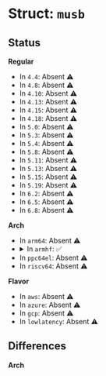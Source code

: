 # Struct: <code>musb</code>

## Status
<b>Regular</b>
<ul>
<li>
In <code>4.4</code>: Absent ⚠️
</li>
<li>
In <code>4.8</code>: Absent ⚠️
</li>
<li>
In <code>4.10</code>: Absent ⚠️
</li>
<li>
In <code>4.13</code>: Absent ⚠️
</li>
<li>
In <code>4.15</code>: Absent ⚠️
</li>
<li>
In <code>4.18</code>: Absent ⚠️
</li>
<li>
In <code>5.0</code>: Absent ⚠️
</li>
<li>
In <code>5.3</code>: Absent ⚠️
</li>
<li>
In <code>5.4</code>: Absent ⚠️
</li>
<li>
In <code>5.8</code>: Absent ⚠️
</li>
<li>
In <code>5.11</code>: Absent ⚠️
</li>
<li>
In <code>5.13</code>: Absent ⚠️
</li>
<li>
In <code>5.15</code>: Absent ⚠️
</li>
<li>
In <code>5.19</code>: Absent ⚠️
</li>
<li>
In <code>6.2</code>: Absent ⚠️
</li>
<li>
In <code>6.5</code>: Absent ⚠️
</li>
<li>
In <code>6.8</code>: Absent ⚠️
</li>
</ul>
<b>Arch</b>
<ul>
<li>
In <code>arm64</code>: Absent ⚠️
</li>
<li>
<details>
<summary>In <code>armhf</code>: ✅</summary>

```c
struct musb {
    spinlock_t lock;
    spinlock_t list_lock;
    struct musb_io io;
    const struct musb_platform_ops *ops;
    struct musb_context_registers context;
    irqreturn_t (*isr)(int, void *);
    struct delayed_work irq_work;
    struct delayed_work deassert_reset_work;
    struct delayed_work finish_resume_work;
    struct delayed_work gadget_work;
    u16 hwvers;
    u16 intrrxe;
    u16 intrtxe;
    u32 port1_status;
    long unsigned int rh_timer;
    enum musb_h_ep0_state ep0_stage;
    struct musb_hw_ep *bulk_ep;
    struct list_head control;
    struct list_head in_bulk;
    struct list_head out_bulk;
    struct list_head pending_list;
    struct timer_list otg_timer;
    struct timer_list dev_timer;
    struct notifier_block nb;
    struct dma_controller *dma_controller;
    struct device *controller;
    void *ctrl_base;
    void *mregs;
    dma_addr_t async;
    dma_addr_t sync;
    void *sync_va;
    u8 tusb_revision;
    u8 int_usb;
    u16 int_rx;
    u16 int_tx;
    struct usb_phy *xceiv;
    struct phy *phy;
    int nIrq;
    unsigned int irq_wake;
    struct musb_hw_ep endpoints[16];
    u16 vbuserr_retry;
    u16 epmask;
    u8 nr_endpoints;
    int (*board_set_power)(int);
    u8 min_power;
    enum musb_mode port_mode;
    bool session;
    long unsigned int quirk_retries;
    bool is_host;
    int a_wait_bcon;
    long unsigned int idle_timeout;
    unsigned int is_initialized;
    unsigned int is_runtime_suspended;
    unsigned int is_active;
    unsigned int is_multipoint;
    unsigned int hb_iso_rx;
    unsigned int hb_iso_tx;
    unsigned int dyn_fifo;
    unsigned int bulk_split;
    unsigned int bulk_combine;
    unsigned int is_suspended;
    unsigned int may_wakeup;
    unsigned int is_self_powered;
    unsigned int is_bus_powered;
    unsigned int set_address;
    unsigned int test_mode;
    unsigned int softconnect;
    unsigned int flush_irq_work;
    u8 address;
    u8 test_mode_nr;
    u16 ackpend;
    enum musb_g_ep0_state ep0_state;
    struct usb_gadget g;
    struct usb_gadget_driver *gadget_driver;
    struct usb_hcd *hcd;
    const struct musb_hdrc_config *config;
    int xceiv_old_state;
    struct dentry *debugfs_root;
};
```
</details>
</li>
<li>
In <code>ppc64el</code>: Absent ⚠️
</li>
<li>
In <code>riscv64</code>: Absent ⚠️
</li>
</ul>
<b>Flavor</b>
<ul>
<li>
In <code>aws</code>: Absent ⚠️
</li>
<li>
In <code>azure</code>: Absent ⚠️
</li>
<li>
In <code>gcp</code>: Absent ⚠️
</li>
<li>
In <code>lowlatency</code>: Absent ⚠️
</li>
</ul>

## Differences
<b>Arch</b>
<ul>
</ul>
